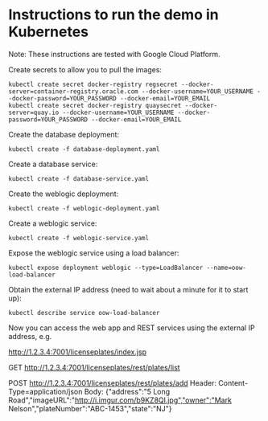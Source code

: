 # Instructions to run the demo in Kubernetes

Note: These instructions are tested with Google Cloud Platform. 

Create secrets to allow you to pull the images:

```
kubectl create secret docker-registry regsecret --docker-server=container-registry.oracle.com --docker-username=YOUR_USERNAME --docker-password=YOUR_PASSWORD --docker-email=YOUR_EMAIL
kubectl create secret docker-registry quaysecret --docker-server=quay.io --docker-username=YOUR_USERNAME --docker-password=YOUR_PASSWORD --docker-email=YOUR_EMAIL
```

Create the database deployment:

```
kubectl create -f database-deployment.yaml
```

Create a database service: 

```
kubectl create -f database-service.yaml
```

Create the weblogic deployment:

```
kubectl create -f weblogic-deployment.yaml
```

Create a weblogic service:

```
kubectl create -f weblogic-service.yaml
```

Expose the weblogic service using a load balancer:

```
kubectl expose deployment weblogic --type=LoadBalancer --name=oow-load-balancer
```

Obtain the external IP address (need to wait about a minute for it to start up):

```
kubectl describe service oow-load-balancer
```

Now you can access the web app and REST services using the external IP address, e.g.

http://1.2.3.4:7001/licenseplates/index.jsp

GET http://1.2.3.4:7001/licenseplates/rest/plates/list

POST http://1.2.3.4:7001/licenseplates/rest/plates/add
Header: Content-Type=application/json
Body:
{"address":"5 Long Road","imageURL":"http://i.imgur.com/b9KZ8Ql.jpg","owner":"Mark Nelson","plateNumber":"ABC-1453","state":"NJ"}

